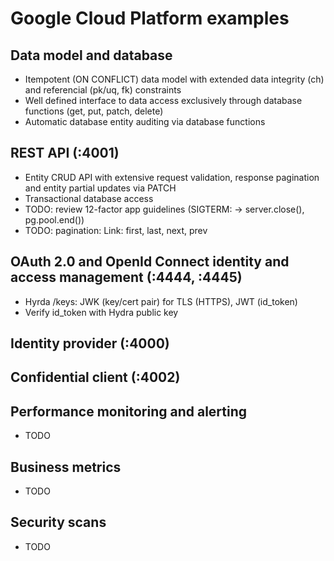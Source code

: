 # Google Cloud Platform examples

## Data model and database

- Itempotent (ON CONFLICT) data model with extended data integrity (ch) and referencial
  (pk/uq, fk) constraints
- Well defined interface to data access exclusively through database functions (get,
  put, patch, delete)
- Automatic database entity auditing via database functions

## REST API (:4001)

- Entity CRUD API with extensive request validation, response pagination and entity
  partial updates via PATCH
- Transactional database access
- TODO: review 12-factor app guidelines (SIGTERM: -> server.close(), pg.pool.end())
- TODO: pagination: Link: first, last, next, prev

## OAuth 2.0 and OpenId Connect identity and access management (:4444, :4445)

- Hyrda /keys: JWK (key/cert pair) for TLS (HTTPS), JWT (id_token)
- Verify id_token with Hydra public key

## Identity provider (:4000)

## Confidential client (:4002)

## Performance monitoring and alerting

- TODO

## Business metrics

- TODO

## Security scans

- TODO
